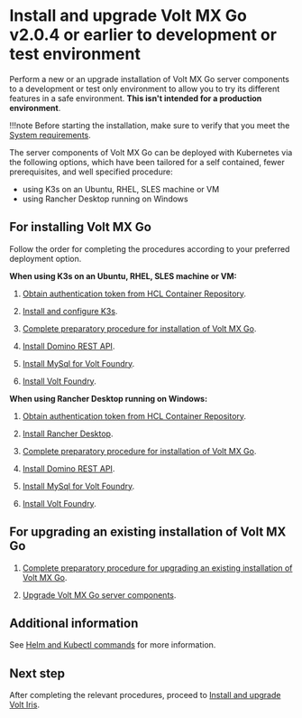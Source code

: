 # Install and upgrade Volt MX Go v2.0.4 or earlier to development or test environment

Perform a new or an upgrade installation of Volt MX Go server components to a development or test only environment to allow you to try its different features in a safe environment. **This isn't intended for a production environment**.

!!!note
    Before starting the installation, make sure to verify that you meet the [System requirements](sysreq.md).

The server components of Volt MX Go can be deployed with Kubernetes via the following options, which have been tailored for a self contained, fewer prerequisites, and well specified procedure:

- using K3s on an Ubuntu, RHEL, SLES machine or VM
- using Rancher Desktop running on Windows

## For installing Volt MX Go 

Follow the order for completing the procedures according to your preferred deployment option.

**When using K3s on an Ubuntu, RHEL, SLES machine or VM:**

1. [Obtain authentication token from HCL Container Repository](../howto/obtainauthenticationtoken.md).

2. [Install and configure K3s](deploykubernetes.md#install-and-configure-k3s).

3. [Complete preparatory procedure for installation of Volt MX Go](prereqindex.md#for-first-time-installation-of-volt-mx-go).

4. [Install Domino REST API](downloadhelmchart.md).

5. [Install MySql for Volt Foundry](installmysqlfoundry.md).

6. [Install Volt Foundry](installfoundry.md).

**When using Rancher Desktop running on Windows:**

1. [Obtain authentication token from HCL Container Repository](../howto/obtainauthenticationtoken.md).

2. [Install Rancher Desktop](deploykubernetes.md#install-rancher-desktop).

3. [Complete preparatory procedure for installation of Volt MX Go](prereqindex.md#for-first-time-installation-of-volt-mx-go).

4. [Install Domino REST API](downloadhelmchart.md).

5. [Install MySql for Volt Foundry](installmysqlfoundry.md).

6. [Install Volt Foundry](installfoundry.md).

## For upgrading an existing installation of Volt MX Go

1. [Complete preparatory procedure for upgrading an existing installation of Volt MX Go](prereqindex.md#for-upgrading-an-existing-installation-of-volt-mx-go).

2. [Upgrade Volt MX Go server components](versionupgrade1.md).

## Additional information

See [Helm and Kubectl commands](../references/kubecheatsheet.md) for more information.

## Next step

After completing the relevant procedures, proceed to [Install and upgrade Volt Iris](installirisindex.md).